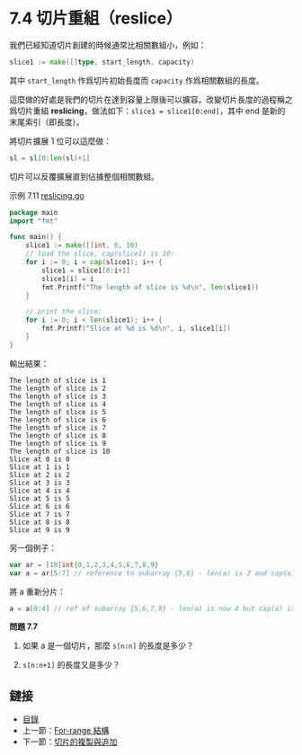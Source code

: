 # 7.4 切片重組（reslice）

我們已經知道切片創建的時候通常比相關數組小，例如：

```go
slice1 := make([]type, start_length, capacity)
```

其中 `start_length` 作爲切片初始長度而 `capacity` 作爲相關數組的長度。

這麼做的好處是我們的切片在達到容量上限後可以擴容。改變切片長度的過程稱之爲切片重組 **reslicing**，做法如下：`slice1 = slice1[0:end]`，其中 end 是新的末尾索引（即長度）。

將切片擴展 1 位可以這麼做：

```go
sl = sl[0:len(sl)+1]
```

切片可以反覆擴展直到佔據整個相關數組。

示例 7.11 [reslicing.go](examples/chapter_7/reslicing.go)

```go
package main
import "fmt"

func main() {
	slice1 := make([]int, 0, 10)
	// load the slice, cap(slice1) is 10:
	for i := 0; i < cap(slice1); i++ {
		slice1 = slice1[0:i+1]
		slice1[i] = i
		fmt.Printf("The length of slice is %d\n", len(slice1))
	}

	// print the slice:
	for i := 0; i < len(slice1); i++ {
		fmt.Printf("Slice at %d is %d\n", i, slice1[i])
	}
}
```

輸出結果：

	The length of slice is 1
	The length of slice is 2
	The length of slice is 3
	The length of slice is 4
	The length of slice is 5
	The length of slice is 6
	The length of slice is 7
	The length of slice is 8
	The length of slice is 9
	The length of slice is 10
	Slice at 0 is 0
	Slice at 1 is 1
	Slice at 2 is 2
	Slice at 3 is 3
	Slice at 4 is 4
	Slice at 5 is 5
	Slice at 6 is 6
	Slice at 7 is 7
	Slice at 8 is 8
	Slice at 9 is 9

另一個例子：

```go
var ar = [10]int{0,1,2,3,4,5,6,7,8,9}
var a = ar[5:7] // reference to subarray {5,6} - len(a) is 2 and cap(a) is 5
```

將 a 重新分片：

```go
a = a[0:4] // ref of subarray {5,6,7,8} - len(a) is now 4 but cap(a) is still 5
```

**問題 7.7**

1) 如果 a 是一個切片，那麼 `s[n:n]` 的長度是多少？

2) `s[n:n+1]` 的長度又是多少？          

## 鏈接

- [目錄](directory.md)
- 上一節：[For-range 結構](07.3.md)
- 下一節：[切片的複製與追加](07.5.md)
